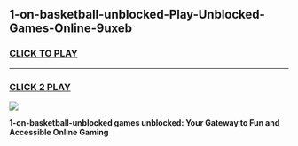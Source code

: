 
## 1-on-basketball-unblocked-Play-Unblocked-Games-Online-9uxeb
<h3>
<a href="https://premium76.site?title=1-on-basketball-unblocked&ref=25A">CLICK TO PLAY</a></h3>
<hr>

<h3>
<a href="https://premium76.site?title=1-on-basketball-unblocked&ref=25A">CLICK 2 PLAY</a>
  
</h3>

<a href="https://premium76.site?title=1-on-basketball-unblocked&ref=25A"><img src="https://clearcache.store/games.png"></a>


**1-on-basketball-unblocked games unblocked: Your Gateway to Fun and Accessible Online Gaming**
